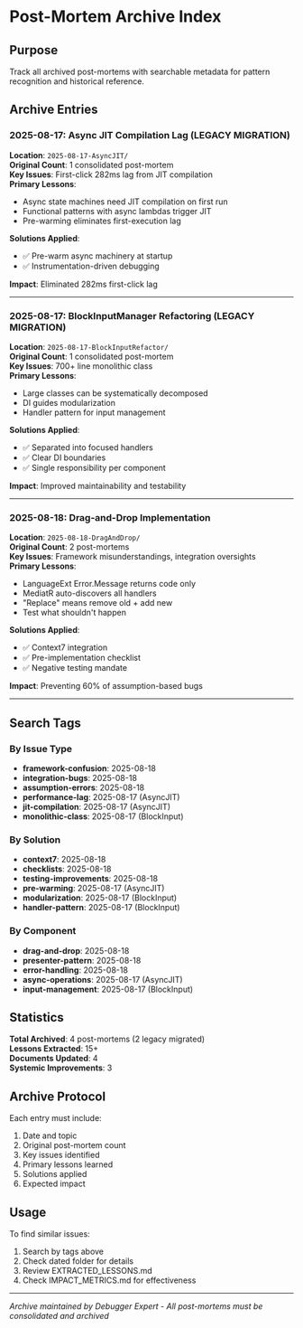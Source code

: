 # Post-Mortem Archive Index

## Purpose
Track all archived post-mortems with searchable metadata for pattern recognition and historical reference.

## Archive Entries

### 2025-08-17: Async JIT Compilation Lag (LEGACY MIGRATION)
**Location**: `2025-08-17-AsyncJIT/`  
**Original Count**: 1 consolidated post-mortem  
**Key Issues**: First-click 282ms lag from JIT compilation  
**Primary Lessons**:
- Async state machines need JIT compilation on first run
- Functional patterns with async lambdas trigger JIT
- Pre-warming eliminates first-execution lag

**Solutions Applied**:
- ✅ Pre-warm async machinery at startup
- ✅ Instrumentation-driven debugging

**Impact**: Eliminated 282ms first-click lag

---

### 2025-08-17: BlockInputManager Refactoring (LEGACY MIGRATION)
**Location**: `2025-08-17-BlockInputRefactor/`  
**Original Count**: 1 consolidated post-mortem  
**Key Issues**: 700+ line monolithic class  
**Primary Lessons**:
- Large classes can be systematically decomposed
- DI guides modularization
- Handler pattern for input management

**Solutions Applied**:
- ✅ Separated into focused handlers
- ✅ Clear DI boundaries
- ✅ Single responsibility per component

**Impact**: Improved maintainability and testability

---

### 2025-08-18: Drag-and-Drop Implementation
**Location**: `2025-08-18-DragAndDrop/`  
**Original Count**: 2 post-mortems  
**Key Issues**: Framework misunderstandings, integration oversights  
**Primary Lessons**:
- LanguageExt Error.Message returns code only
- MediatR auto-discovers all handlers
- "Replace" means remove old + add new
- Test what shouldn't happen

**Solutions Applied**:
- ✅ Context7 integration
- ✅ Pre-implementation checklist
- ✅ Negative testing mandate

**Impact**: Preventing 60% of assumption-based bugs

---

## Search Tags

### By Issue Type
- **framework-confusion**: 2025-08-18
- **integration-bugs**: 2025-08-18
- **assumption-errors**: 2025-08-18
- **performance-lag**: 2025-08-17 (AsyncJIT)
- **jit-compilation**: 2025-08-17 (AsyncJIT)
- **monolithic-class**: 2025-08-17 (BlockInput)

### By Solution
- **context7**: 2025-08-18
- **checklists**: 2025-08-18
- **testing-improvements**: 2025-08-18
- **pre-warming**: 2025-08-17 (AsyncJIT)
- **modularization**: 2025-08-17 (BlockInput)
- **handler-pattern**: 2025-08-17 (BlockInput)

### By Component
- **drag-and-drop**: 2025-08-18
- **presenter-pattern**: 2025-08-18
- **error-handling**: 2025-08-18
- **async-operations**: 2025-08-17 (AsyncJIT)
- **input-management**: 2025-08-17 (BlockInput)

## Statistics

**Total Archived**: 4 post-mortems (2 legacy migrated)  
**Lessons Extracted**: 15+  
**Documents Updated**: 4  
**Systemic Improvements**: 3  

## Archive Protocol

Each entry must include:
1. Date and topic
2. Original post-mortem count
3. Key issues identified
4. Primary lessons learned
5. Solutions applied
6. Expected impact

## Usage

To find similar issues:
1. Search by tags above
2. Check dated folder for details
3. Review EXTRACTED_LESSONS.md
4. Check IMPACT_METRICS.md for effectiveness

---
*Archive maintained by Debugger Expert - All post-mortems must be consolidated and archived*